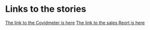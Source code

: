 # Links to the stories
[The link to the Covidmeter is here](https://public.tableau.com/app/profile/himanshu7830/viz/Covid-Stories/Story1?publish=yes)
[The link to the sales Reort is here](https://public.tableau.com/app/profile/himanshu7830/viz/SalesAnalyzer_16488261525590/Story1?publish=yes)
